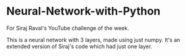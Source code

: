 # Neural-Network-with-Python
For Siraj Raval's YouTube challenge of the week.

This is a neural network with 3 layers, made using just numpy. It's an extended version of Siraj's code which had just one layer.
